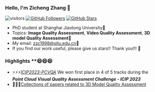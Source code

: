 ### Hello, I'm Zicheng Zhang 👋
![visitors](https://visitor-badge.glitch.me/badge?page_id=zzc-1998/zzc-1998)
[![GitHub Followers](https://img.shields.io/github/followers/zzc-1998?style=social)](https://github.com/zzc-1998)
[![GitHub Stars](https://img.shields.io/github/stars/zzc-1998?style=social)](https://github.com/zzc-1998)

- PhD student at Shanghai Jiaotong University🔭
- Topics: **Image Quality Assessment**, **Video Quality Assessment**, **3D model Quality Assessment**🌱
- My email: zzc1998@sjtu.edu.cn💬
- If you find our work useful, please give us stars!! Thank you!!! 👯
  

### Highlights **😄😄😄

- ⚡⚡⚡[*ICIP2023-PCVQA*](https://sites.google.com/view/icip2023-pcvqa-grand-challenge/results)  We won first place in 4 of 5 tracks during the ***Point Cloud Visual Quality Assessment Challenge - ICIP 2023***
- 🤔🤔🤔[Collections of papers related to 3D Model Quality Assessment](https://github.com/zzc-1998/Point-cloud-quality-assessment)






  
<!--
**zzc-1998/zzc-1998** is a ✨ _special_ ✨ repository because its `README.md` (this file) appears on your GitHub profile.

Here are some ideas to get you started:

- 🔭 I’m currently working on ...
- 🌱 I’m currently learning ...
- 👯 I’m looking to collaborate on ...
- 🤔 I’m looking for help with ...
- 💬 Ask me about ...
- 📫 How to reach me: ...
- 😄 Pronouns: ...
- ⚡ Fun fact: ...
-->
